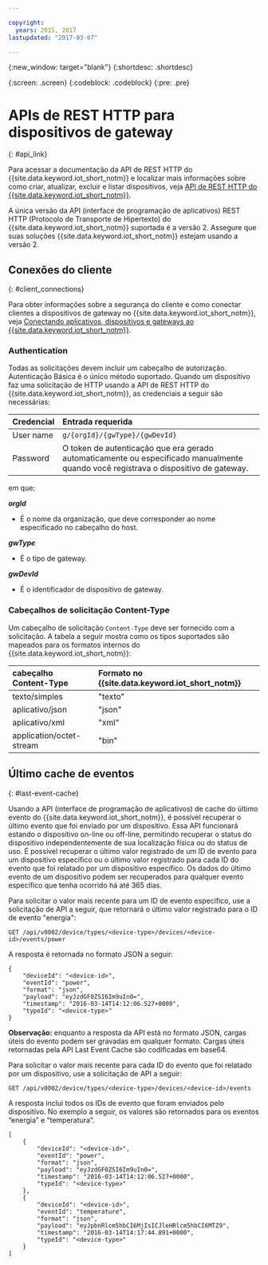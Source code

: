 ```yaml
---

copyright:
  years: 2015, 2017
lastupdated: "2017-03-07"

---
```


{:new_window: target="blank"}
{:shortdesc: .shortdesc}

{:screen: .screen}
{:codeblock: .codeblock}
{:pre: .pre}

# APIs de REST HTTP para dispositivos de gateway
{: #api_link}


Para acessar a documentação da API de REST HTTP do {{site.data.keyword.iot_short_notm}} e localizar mais informações sobre como criar, atualizar, excluir e listar dispositivos, veja [API de REST HTTP do {{site.data.keyword.iot_short_notm}}](https://docs.internetofthings.ibmcloud.com/swagger/v0002.html).

A única versão da API (interface de programação de aplicativos) REST HTTP (Protocolo de Transporte de Hipertexto) do {{site.data.keyword.iot_short_notm}} suportada é a versão 2. Assegure que suas soluções {{site.data.keyword.iot_short_notm}} estejam usando a versão 2.

## Conexões do cliente
{: #client_connections}

Para obter informações sobre a segurança do cliente e como conectar clientes a dispositivos de gateway no {{site.data.keyword.iot_short_notm}}, veja [Conectando aplicativos, dispositivos e gateways ao {{site.data.keyword.iot_short_notm}}](../reference/security/connect_devices_apps_gw.html).


### Authentication

Todas as solicitações devem incluir um cabeçalho de autorização. Autenticação Básica é o único método suportado. Quando um dispositivo faz uma solicitação de HTTP usando a API de REST HTTP do {{site.data.keyword.iot_short_notm}}, as credenciais a seguir são necessárias:

|Credencial|Entrada requerida|
|:---|:---|
|User name| `g/{orgId}/{gwType}/{gwDevId}`
|Password| O token de autenticação que era gerado automaticamente ou especificado manualmente quando você registrava o dispositivo de gateway.

em
que:

**_orgId_**   
- É o nome da organização, que deve corresponder ao nome especificado no cabeçalho do host.

**_gwType_**
- É o tipo de gateway.

**_gwDevId_**

- É o identificador de dispositivo de gateway.

### Cabeçalhos de solicitação Content-Type

Um cabeçalho de solicitação `Content-Type` deve ser fornecido com a solicitação. A tabela a seguir mostra como os tipos suportados são mapeados para os formatos internos do {{site.data.keyword.iot_short_notm}}:

|cabeçalho Content-Type|Formato no {{site.data.keyword.iot_short_notm}}|
|:---|:---|
|texto/simples|"texto"
|aplicativo/json| "json"
|aplicativo/xml | "xml"
|application/octet-stream|"bin"

## Último cache de eventos
{: #last-event-cache}

Usando a API (interface de programação de aplicativos) de cache do último evento do {{site.data.keyword.iot_short_notm}}, é possível recuperar o último evento que foi enviado por um dispositivo. Essa API funcionará estando o dispositivo on-line ou off-line, permitindo recuperar o status do dispositivo independentemente de sua localização física ou do status de uso. É possível recuperar o último valor registrado de um ID de evento para um dispositivo específico ou o último valor registrado para cada ID do evento que foi relatado por um dispositivo específico. Os dados do último evento de um dispositivo podem ser recuperados para qualquer evento específico que tenha ocorrido há até 365 dias.

Para solicitar o valor mais recente para um ID de evento específico, use a solicitação de API a seguir, que retornará o último valor registrado para o ID de evento "energia":

```
GET /api/v0002/device/types/<device-type>/devices/<device-id>/events/power
```

A resposta é retornada no formato JSON a seguir:

```
{
    "deviceId": "<device-id>",
    "eventId": "power",
    "format": "json",
    "payload": "eyJzdGF0ZSI6Im9uIn0=",
    "timestamp": "2016-03-14T14:12:06.527+0000",
    "typeId": "<device-type>"
}
```

**Observação:** enquanto a resposta da API está no formato JSON, cargas úteis do evento podem ser gravadas em qualquer formato. Cargas úteis retornadas pela API Last Event Cache são codificadas em base64.

Para solicitar o valor mais recente para cada ID do evento que foi relatado por um dispositivo, use a solicitação de API a seguir:

```
GET /api/v0002/device/types/<device-type>/devices/<device-id>/events
```

A resposta inclui todos os IDs de evento que foram enviados pelo dispositivo. No exemplo a seguir, os valores são retornados para os eventos “energia” e “temperatura”.

```
[
    {
        "deviceId": "<device-id>",
        "eventId": "power",
        "format": "json",
        "payload": "eyJzdGF0ZSI6Im9uIn0=",
        "timestamp": "2016-03-14T14:12:06.527+0000",
        "typeId": "<device-type>"
    },
    {
        "deviceId": "<device-id>",
        "eventId": "temperature",
        "format": "json",
        "payload": "eyJpbnRlcm5hbCI6MjIsICJleHRlcm5hbCI6MTZ9",
        "timestamp": "2016-03-14T14:17:44.891+0000",
        "typeId": "<device-type>"
    }
]
```
